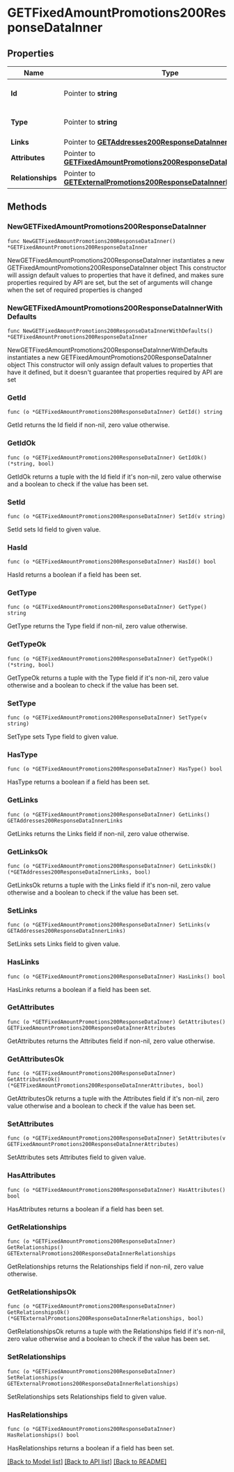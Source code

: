 # GETFixedAmountPromotions200ResponseDataInner

## Properties

Name | Type | Description | Notes
------------ | ------------- | ------------- | -------------
**Id** | Pointer to **string** | The resource&#39;s id | [optional] 
**Type** | Pointer to **string** | The resource&#39;s type | [optional] [default to "fixed_amount_promotions"]
**Links** | Pointer to [**GETAddresses200ResponseDataInnerLinks**](GETAddresses200ResponseDataInnerLinks.md) |  | [optional] 
**Attributes** | Pointer to [**GETFixedAmountPromotions200ResponseDataInnerAttributes**](GETFixedAmountPromotions200ResponseDataInnerAttributes.md) |  | [optional] 
**Relationships** | Pointer to [**GETExternalPromotions200ResponseDataInnerRelationships**](GETExternalPromotions200ResponseDataInnerRelationships.md) |  | [optional] 

## Methods

### NewGETFixedAmountPromotions200ResponseDataInner

`func NewGETFixedAmountPromotions200ResponseDataInner() *GETFixedAmountPromotions200ResponseDataInner`

NewGETFixedAmountPromotions200ResponseDataInner instantiates a new GETFixedAmountPromotions200ResponseDataInner object
This constructor will assign default values to properties that have it defined,
and makes sure properties required by API are set, but the set of arguments
will change when the set of required properties is changed

### NewGETFixedAmountPromotions200ResponseDataInnerWithDefaults

`func NewGETFixedAmountPromotions200ResponseDataInnerWithDefaults() *GETFixedAmountPromotions200ResponseDataInner`

NewGETFixedAmountPromotions200ResponseDataInnerWithDefaults instantiates a new GETFixedAmountPromotions200ResponseDataInner object
This constructor will only assign default values to properties that have it defined,
but it doesn't guarantee that properties required by API are set

### GetId

`func (o *GETFixedAmountPromotions200ResponseDataInner) GetId() string`

GetId returns the Id field if non-nil, zero value otherwise.

### GetIdOk

`func (o *GETFixedAmountPromotions200ResponseDataInner) GetIdOk() (*string, bool)`

GetIdOk returns a tuple with the Id field if it's non-nil, zero value otherwise
and a boolean to check if the value has been set.

### SetId

`func (o *GETFixedAmountPromotions200ResponseDataInner) SetId(v string)`

SetId sets Id field to given value.

### HasId

`func (o *GETFixedAmountPromotions200ResponseDataInner) HasId() bool`

HasId returns a boolean if a field has been set.

### GetType

`func (o *GETFixedAmountPromotions200ResponseDataInner) GetType() string`

GetType returns the Type field if non-nil, zero value otherwise.

### GetTypeOk

`func (o *GETFixedAmountPromotions200ResponseDataInner) GetTypeOk() (*string, bool)`

GetTypeOk returns a tuple with the Type field if it's non-nil, zero value otherwise
and a boolean to check if the value has been set.

### SetType

`func (o *GETFixedAmountPromotions200ResponseDataInner) SetType(v string)`

SetType sets Type field to given value.

### HasType

`func (o *GETFixedAmountPromotions200ResponseDataInner) HasType() bool`

HasType returns a boolean if a field has been set.

### GetLinks

`func (o *GETFixedAmountPromotions200ResponseDataInner) GetLinks() GETAddresses200ResponseDataInnerLinks`

GetLinks returns the Links field if non-nil, zero value otherwise.

### GetLinksOk

`func (o *GETFixedAmountPromotions200ResponseDataInner) GetLinksOk() (*GETAddresses200ResponseDataInnerLinks, bool)`

GetLinksOk returns a tuple with the Links field if it's non-nil, zero value otherwise
and a boolean to check if the value has been set.

### SetLinks

`func (o *GETFixedAmountPromotions200ResponseDataInner) SetLinks(v GETAddresses200ResponseDataInnerLinks)`

SetLinks sets Links field to given value.

### HasLinks

`func (o *GETFixedAmountPromotions200ResponseDataInner) HasLinks() bool`

HasLinks returns a boolean if a field has been set.

### GetAttributes

`func (o *GETFixedAmountPromotions200ResponseDataInner) GetAttributes() GETFixedAmountPromotions200ResponseDataInnerAttributes`

GetAttributes returns the Attributes field if non-nil, zero value otherwise.

### GetAttributesOk

`func (o *GETFixedAmountPromotions200ResponseDataInner) GetAttributesOk() (*GETFixedAmountPromotions200ResponseDataInnerAttributes, bool)`

GetAttributesOk returns a tuple with the Attributes field if it's non-nil, zero value otherwise
and a boolean to check if the value has been set.

### SetAttributes

`func (o *GETFixedAmountPromotions200ResponseDataInner) SetAttributes(v GETFixedAmountPromotions200ResponseDataInnerAttributes)`

SetAttributes sets Attributes field to given value.

### HasAttributes

`func (o *GETFixedAmountPromotions200ResponseDataInner) HasAttributes() bool`

HasAttributes returns a boolean if a field has been set.

### GetRelationships

`func (o *GETFixedAmountPromotions200ResponseDataInner) GetRelationships() GETExternalPromotions200ResponseDataInnerRelationships`

GetRelationships returns the Relationships field if non-nil, zero value otherwise.

### GetRelationshipsOk

`func (o *GETFixedAmountPromotions200ResponseDataInner) GetRelationshipsOk() (*GETExternalPromotions200ResponseDataInnerRelationships, bool)`

GetRelationshipsOk returns a tuple with the Relationships field if it's non-nil, zero value otherwise
and a boolean to check if the value has been set.

### SetRelationships

`func (o *GETFixedAmountPromotions200ResponseDataInner) SetRelationships(v GETExternalPromotions200ResponseDataInnerRelationships)`

SetRelationships sets Relationships field to given value.

### HasRelationships

`func (o *GETFixedAmountPromotions200ResponseDataInner) HasRelationships() bool`

HasRelationships returns a boolean if a field has been set.


[[Back to Model list]](../README.md#documentation-for-models) [[Back to API list]](../README.md#documentation-for-api-endpoints) [[Back to README]](../README.md)



